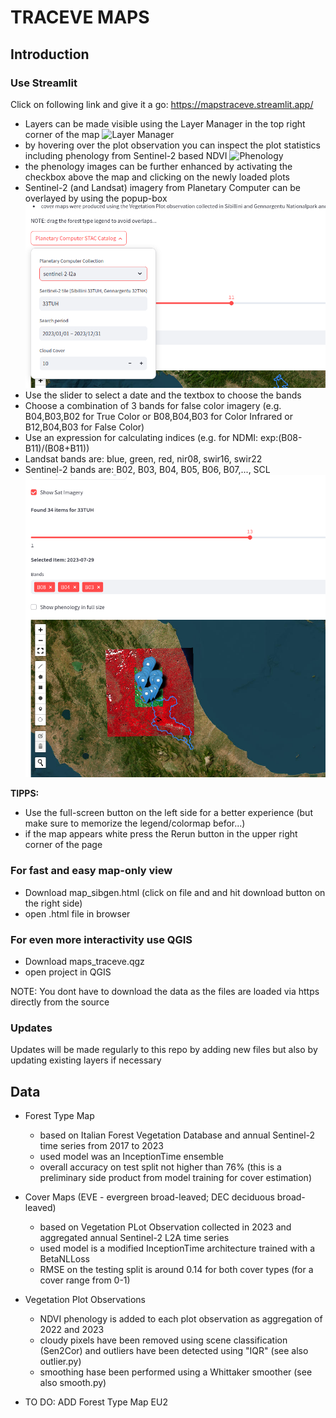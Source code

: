 # TRACEVE MAPS

## Introduction

### Use Streamlit

Click on following link and give it a go:
https://mapstraceve.streamlit.app/

- Layers can be made visible using the Layer Manager in the top right corner of the map
  ![Layer Manager](./misc/layer_manager.jpg)
- by hovering over the plot observation you can inspect the plot statistics including phenology from Sentinel-2 based NDVI
  ![Phenology](./misc/phenology.jpg)
- the phenology images can be further enhanced by activating the checkbox above the map and clicking on the newly loaded plots
- Sentinel-2 (and Landsat) imagery from Planetary Computer can be overlayed by using the popup-box
  ![sat_img](./misc/sat_img.png)
- Use the slider to select a date and the textbox to choose the bands
- Choose a combination of 3 bands for false color imagery (e.g. B04,B03,B02 for True Color or B08,B04,B03 for Color Infrared or B12,B04,B03 for False Color)
- Use an expression for calculating indices (e.g. for NDMI: exp:(B08-B11)/(B08+B11))
- Landsat bands are: blue, green, red, nir08, swir16, swir22
- Sentinel-2 bands are: B02, B03, B04, B05, B06, B07,..., SCL
   ![color_inf](./misc/color_inf.png)


**TIPPS:**

- Use the full-screen button on the left side for a better experience (but make sure to memorize the legend/colormap befor...)
- if the map appears white press the Rerun button in the upper right corner of the page

### For fast and easy map-only view
- Download map_sibgen.html (click on file and and hit download button on the right side)
- open .html file in browser

### For even more interactivity use QGIS
- Download maps_traceve.qgz
- open project in QGIS

NOTE: You dont have to download the data as the files are loaded via https directly from the source

### Updates
Updates will be made regularly to this repo by adding new files but also by updating existing layers if necessary

## Data

- Forest Type Map
    - based on Italian Forest Vegetation Database and annual Sentinel-2 time series from 2017 to 2023
    - used model was an InceptionTime ensemble
    - overall accuracy on test split not higher than 76% (this is a preliminary side product from model training for cover estimation)
- Cover Maps (EVE - evergreen broad-leaved; DEC deciduous broad-leaved)
    - based on Vegetation PLot Observation collected in 2023 and aggregated annual Sentinel-2 L2A time series
    - used model is a modified InceptionTime architecture trained with a BetaNLLoss
    - RMSE on the testing split is around 0.14 for both cover types (for a cover range from 0-1)
- Vegetation Plot Observations
    - NDVI phenology is added to each plot observation as aggregation of 2022 and 2023
    - cloudy pixels have been removed using scene classification (Sen2Cor) and outliers have been detected using "IQR" (see also outlier.py)
    - smoothing hase been performed using a Whittaker smoother (see also smooth.py)

- TO DO: ADD Forest Type Map EU2

